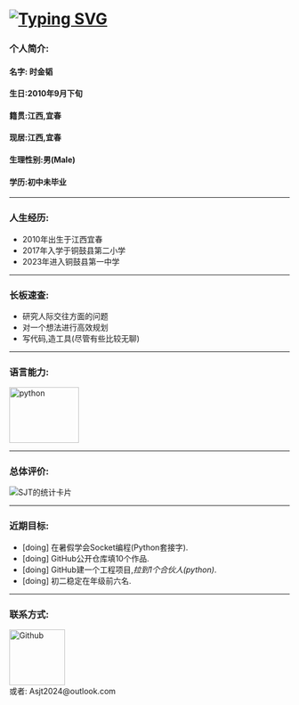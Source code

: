 # [![Typing SVG](https://readme-typing-svg.demolab.com?font=Fira+Code&size=32&pause=1000&random=false&width=435&lines=%E6%AC%A2%E8%BF%8E%E6%9D%A5%E5%88%B0%E6%97%B6%E9%87%91%E9%9F%AC%E7%9A%84%E4%B8%BB%E9%A1%B5)](https://git.io/typing-svg)

### **个人简介:**

#### 名字: 时金韬

#### 生日:2010年9月下旬

#### 籍贯:江西,宜春

#### 现居:江西,宜春

#### 生理性别:男(Male)

#### 学历:初中未毕业

***

### **人生经历:**

* 2010年出生于江西宜春
* 2017年入学于铜鼓县第二小学
* 2023年进入铜鼓县第一中学

***

### **长板速查:**
* 研究人际交往方面的问题
* 对一个想法进行高效规划
* 写代码,造工具(尽管有些比较无聊)

***

### **语言能力:**
<a href="https://www.python.org" target="_blank">
    <img src="https://images.sj33.cn/uploads/202005/7-200525101140K8.png" alt="python" width="125" height="100">
</a>

***

### **总体评价:**
![SJT的统计卡片](https://github-readme-stats.vercel.app/api?username=sjt-2024&?&?theme=tokyonight&show_icons=true)

***

### **近期目标:**
* [doing] 在暑假学会Socket编程(Python套接字).
* [doing] GitHub公开仓库填10个作品.
* [doing] GitHub建一个工程项目,*拉到1个合伙人(python)*.
* [doing] 初二稳定在年级前六名.

***

### **联系方式:**
<a href="https://github.com/sjt-2024" target="_blank">
    <img src="https://tse2-mm.cn.bing.net/th/id/OIP-C.9B4NoA0XTQUhk62iCKkCdQHaH7?rs=1&pid=ImgDetMain" alt="Github" width="100" height="100">
</a>
<br>
或者: Asjt2024@outlook.com
